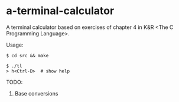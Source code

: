 # a-terminal-calculator

A terminal calculator based on exercises of chapter 4 in K&R \<The C Programming Language>.

Usage:
```
$ cd src && make

$ ./tl
> h<Ctrl-D>  # show help
```

TODO:
1. Base conversions

